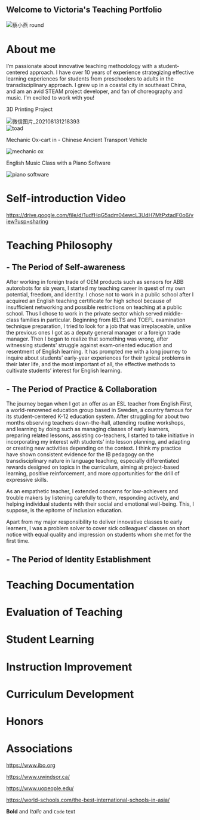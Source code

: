 ## Welcome to Victoria's Teaching Portfolio 
![蔡小燕 round](https://user-images.githubusercontent.com/109213222/179143258-e5359f06-fd7d-43ee-b6ae-ce9d229515dd.PNG)


# About me 
I’m passionate about innovative teaching methodology with a student-centered approach. I have over 10 years of experience strategizing effective learning experiences for students from preschoolers to adults in the transdisciplinary approach. I grew up in a coastal city in southeast China, and am an avid STEAM project developer, and fan of choreography and music. I’m excited to work with you!

3D Printing Project

![微信图片_202108131218393](https://user-images.githubusercontent.com/109213222/179352604-0b9f142f-4682-4629-8f5c-c09446e1b423.jpg)  
![toad](https://user-images.githubusercontent.com/109213222/179352688-3edfc55d-1d4d-42ea-8f71-5e0310859c46.png)

Mechanic Ox-cart in - Chinese Ancient Transport Vehicle 

![mechanic ox](https://user-images.githubusercontent.com/109213222/179352731-34f4ae9f-d92a-4cfb-a30a-a239335cc0c7.png)

English Music Class with a Piano Software

![piano software](https://user-images.githubusercontent.com/109213222/179352795-705d70ba-3c4e-4130-9c62-a0d5ab84f806.png)

# Self-introduction Video
https://drive.google.com/file/d/1udfHqG5sdm04ewcL3UdH7MtPxtadF0o6/view?usp=sharing 

# Teaching Philosophy
## - The Period of Self-awareness 
After working in foreign trade of OEM products such as sensors for ABB autorobots for six years, I started my teaching career in quest of my own potential, freedom, and identity. I chose not to work in a public school after I acquired an English teaching certificate for high school because of insufficient networking and possible restrictions on teaching at a public school. Thus I chose to work in the private sector which served middle-class families in particular. Beginning from IELTS and TOEFL examination technique preparation, I tried to look for a job that was irreplaceable, unlike the previous ones I got as a deputy general manager or a foreign trade manager. Then I began to realize that something was wrong, after witnessing students’ struggle against exam-oriented education and resentment of English learning. It has prompted me with a long journey to inquire about students’ early-year experiences for their typical problems in their later life, and the most important of all, the effective methods to cultivate students’ interest for English learning.


## - The Period of Practice & Collaboration
The journey began when I got an offer as an ESL teacher from English First, a world-renowned education group based in Sweden, a country famous for its student-centered K-12 education system. After struggling for about two months observing teachers down-the-hall, attending routine workshops, and learning by doing such as managing classes of early learners, preparing related lessons, assisting co-teachers, I started to take initiative in incorporating my interest with students’ into lesson planning, and adapting or creating new activities depending on the context. I think my practice have shown consistent evidence for the IB pedagogy on the transdisciplinary nature in language teaching, especially differentiated rewards designed on topics in the curriculum, aiming at project-based learning, positive reinforcement, and more opportunities for the drill of expressive skills.

As an empathetic teacher, I extended concerns for low-achievers and trouble makers by listening carefully to them, responding actively, and helping individual students with their social and emotional well-being. This, I suppose, is the epitome of inclusion education. 

Apart from my major responsibility to deliver innovative classes to early learners, I was a problem solver to cover sick colleagues' classes on short notice with equal quality and impression on students whom she met for the first time. 


## - The Period of Identity Establishment

# Teaching Documentation
# Evaluation of Teaching
# Student Learning 
# Instruction Improvement
# Curriculum Development
# Honors
# Associations 

https://www.ibo.org

https://www.uwindsor.ca/

https://www.uopeople.edu/

https://world-schools.com/the-best-international-schools-in-asia/ 



**Bold** and _Italic_ and `Code` text





